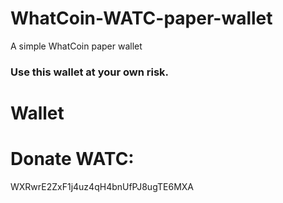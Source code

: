 # WhatCoin-WATC-paper-wallet
A simple WhatCoin paper wallet

### Use this wallet at your own risk.

# Wallet


# Donate WATC: 
WXRwrE2ZxF1j4uz4qH4bnUfPJ8ugTE6MXA
